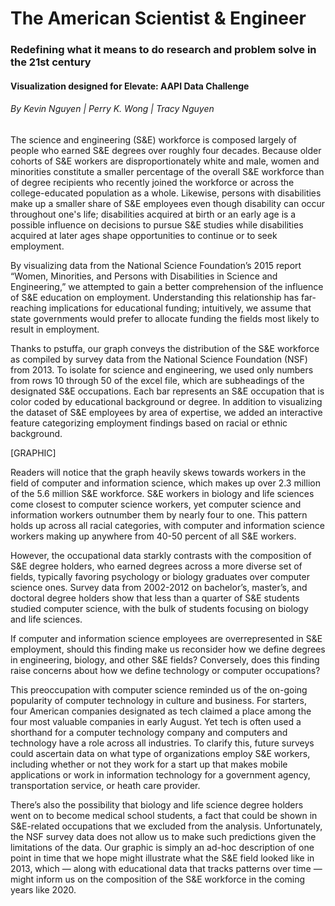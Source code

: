 # The American Scientist & Engineer 
### Redefining what it means to do research and problem solve in the 21st century

#### Visualization designed for Elevate: AAPI Data Challenge

###### By Kevin Nguyen | Perry K. Wong | Tracy Nguyen

The science and engineering (S&E) workforce is composed largely of people who earned S&E degrees over roughly four decades. Because older cohorts of S&E workers are disproportionately white and male, women and minorities constitute a smaller percentage of the overall S&E workforce than of degree recipients who recently joined the workforce or across the college-educated population as a whole. Likewise, persons with disabilities make up a smaller share of S&E employees even though disability can occur throughout one's life; disabilities acquired at birth or an early age is a possible influence on decisions to pursue S&E studies while disabilities acquired at later ages shape opportunities to continue or to seek employment.

By visualizing data from the National Science Foundation’s 2015 report “Women, Minorities, and Persons with Disabilities in Science and Engineering,” we attempted to gain a better comprehension of the influence of S&E education on employment. Understanding this relationship has far-reaching implications for educational funding; intuitively, we assume that state governments would prefer to allocate funding the fields most likely to result in employment. 

Thanks to pstuffa, our graph conveys the distribution of the S&E workforce as compiled by survey data from the National Science Foundation (NSF) from 2013. To isolate for science and engineering, we used only numbers from rows 10 through 50 of the excel file, which are subheadings of the designated S&E occupations. Each bar represents an S&E occupation that is color coded by educational background or degree. In addition to visualizing the dataset of S&E employees by area of expertise, we added an interactive feature categorizing employment findings based on racial or ethnic background. 

[GRAPHIC]

Readers will notice that the graph heavily skews towards workers in the field of computer and information science, which makes up over 2.3 million of the 5.6 million S&E workforce. S&E workers in biology and life sciences come closest to computer science workers, yet computer science and information workers outnumber them by nearly four to one. This pattern holds up across all racial categories, with computer and information science workers making up anywhere from 40-50 percent of all S&E workers. 

However, the occupational data starkly contrasts with the composition of S&E degree holders, who earned degrees across a more diverse set of fields, typically favoring psychology or biology graduates over computer science ones. Survey data from 2002-2012 on bachelor’s, master’s, and doctoral degree holders show that less than a quarter of S&E students studied computer science, with the bulk of students focusing on biology and life sciences. 

If computer and information science employees are overrepresented in S&E employment, should this finding make us reconsider how we define degrees in engineering, biology, and other S&E fields? Conversely, does this finding raise concerns about how we define technology or computer occupations? 

This preoccupation with computer science reminded us of the on-going popularity of computer technology in culture and business. For starters, four American companies designated as tech claimed a place among the four most valuable companies in early August. Yet tech is often used a shorthand for a computer technology company and computers and technology have a role across all industries. To clarify this, future surveys could ascertain data on what type of organizations employ S&E workers, including whether or not they work for a start up that makes mobile applications or work in information technology for a government agency, transportation service, or heath care provider. 

There’s also the possibility that biology and life science degree holders went on to become medical school students, a fact that could be shown in S&E-related occupations that we excluded from the analysis. Unfortunately, the NSF survey data does not allow us to make such predictions given the limitations of the data. Our graphic is simply an ad-hoc description of one point in time that we hope might illustrate what the S&E field looked like in 2013, which — along with educational data that tracks patterns over time — might inform us on the composition of the S&E workforce in the coming years like 2020. 
